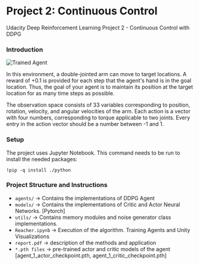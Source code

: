 [//]: # (Image References)

[image1]: https://user-images.githubusercontent.com/10624937/43851024-320ba930-9aff-11e8-8493-ee547c6af349.gif "Trained Agent"


# Project 2: Continuous Control
Udacity Deep Reinforcement Learning Project 2 - Continuous Control with DDPG

### Introduction

![Trained Agent][image1]

In this environment, a double-jointed arm can move to target locations. A reward of +0.1 is provided for each step that the agent's hand is in the goal location. Thus, the goal of your agent is to maintain its position at the target location for as many time steps as possible.

The observation space consists of 33 variables corresponding to position, rotation, velocity, and angular velocities of the arm. Each action is a vector with four numbers, corresponding to torque applicable to two joints. Every entry in the action vector should be a number between -1 and 1.

### Setup
The project uses Jupyter Notebook. This command needs to be run to install the needed packages:
```
!pip -q install ./python
```

### Project Structure and Instructions
- `agents/` -> Contains the implementations of DDPG Agent
- `models/` -> Contains the implementations of Critic and Actor Neural Networks. [Pytorch]
- `utils/` -> Contains memory modules and noise generator class implementations.
- `Reacher.ipynb` -> Execution of the algorithm. Training Agents and Unity Visualizations
- `report.pdf` -> description of the methods and application
- `*.pth files` -> pre-trained actor and critic models of the agent [agent_1_actor_checkpoint.pth, agent_1_critic_checkpoint.pth]